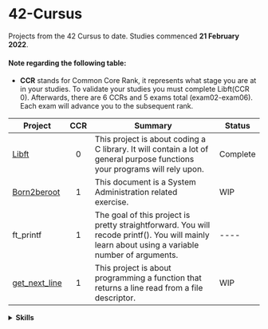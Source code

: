 # 42-Cursus
Projects from the 42 Cursus to date. Studies commenced **21 February 2022**.
#### Note regarding the following table:
* **CCR** stands for Common Core Rank, it represents what stage you are at in your studies. To validate your studies you must complete Libft(CCR 0). Afterwards, there are 6 CCRs and 5 exams total (exam02-exam06). Each exam will advance you to the subsequent rank.

| Project         | CCR | Summary                                              | Status            |
|-----------------|:---:|------------------------------------------------------|-------------------|
| [Libft](https://github.com/kaseypsbrice/42-Cursus/tree/main/Libft) | 0          | This project is about coding a C library. It will contain a lot of general purpose functions your programs will rely upon. | Complete |
| [Born2beroot](https://github.com/kaseypsbrice/42-Cursus/tree/main/Born2beroot) | 1 | This document is a System Administration related exercise. | WIP |
| ft_printf | 1 | The goal of this project is pretty straightforward. You will recode printf(). You will mainly learn about using a variable number of arguments. | ---- |
| [get_next_line](https://github.com/kaseypsbrice/42-Cursus/tree/main/get_next_line) | 1 | This project is about programming a function that returns a line read from a file descriptor. | WIP |

<details><summary><b>Skills</b></summary>
  
* Rigor
* Unix
* Algorithms & AI 
* Network & system administration 
* Imperative programming 

</details>
